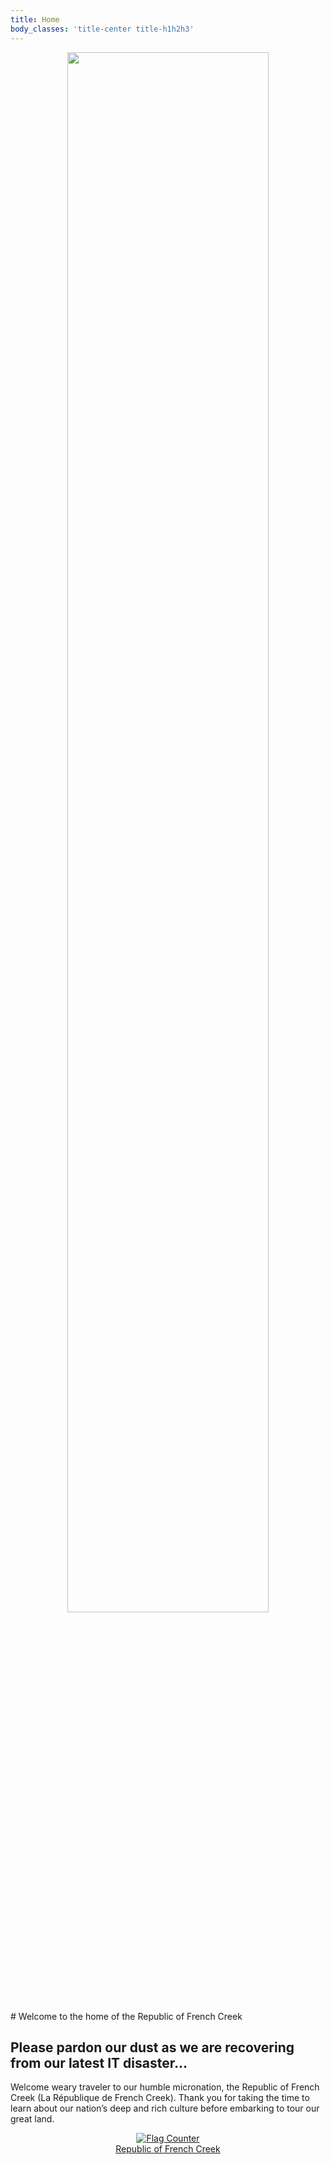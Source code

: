 ```yaml
---
title: Home
body_classes: 'title-center title-h1h2h3'
---
```


<p align="center"><img width="80%" height="80%" src="https://frenchcreeknation.com/user/pages/02.home/FCFLAG.png"></p>
# Welcome to the home of the Republic of French Creek

## Please pardon our dust as we are recovering from our latest IT disaster...

Welcome weary traveler to our humble micronation, the Republic of French Creek (La République de French Creek). Thank you for taking the time to learn about our nation’s deep and rich culture before embarking to tour our great land.
<div class="row">
<div align="center" class="column2"><a align="center" href="https://info.flagcounter.com/0Mt0"><img align="center" src="https://s11.flagcounter.com/count2/0Mt0/bg_FFFFFF/txt_000000/border_CCCCCC/columns_2/maxflags_10/viewers_0/labels_0/pageviews_0/flags_0/percent_0/" alt="Flag Counter" border="0"></a></div>
  <div align="center" class="column2"><link href="https://fonts.googleapis.com/css?family=Dosis:700" rel="stylesheet">
  <a class="weatherwidget-io" href="https://forecast7.com/en/43d16n77d61/rochester/?unit=us" data-label_1="Republic of" data-label_2="French Creek" data-theme="original" >Republic of French Creek</a>
<script>
!function(d,s,id){var js,fjs=d.getElementsByTagName(s)[0];if(!d.getElementById(id)){js=d.createElement(s);js.id=id;js.src='https://weatherwidget.io/js/widget.min.js';fjs.parentNode.insertBefore(js,fjs);}}(document,'script','weatherwidget-io-js');
</script></div>
</div>
